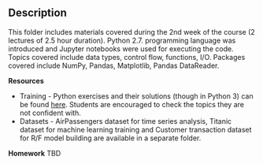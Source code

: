 ## Description
This folder includes materials covered during the 2nd week of the course (2 lectures of 2.5 hour duration). Python 2.7. programming language was introduced and Jupyter notebooks were used for executing the code. Topics covered include data types, control flow, functions, I/O. Packages covered include NumPy, Pandas, Matplotlib, Pandas DataReader.

**Resources**
- Training - Python exercises and their solutions (though in Python 3) can be found [here](http://www.w3resource.com/python-exercises/). Students are encouraged to check the topics they are not confident with.
- Datasets - AirPassengers dataset for time series analysis, Titanic dataset for machine learning training and Customer transaction dataset for R/F model building are available in a separate folder.

**Homework**
TBD
